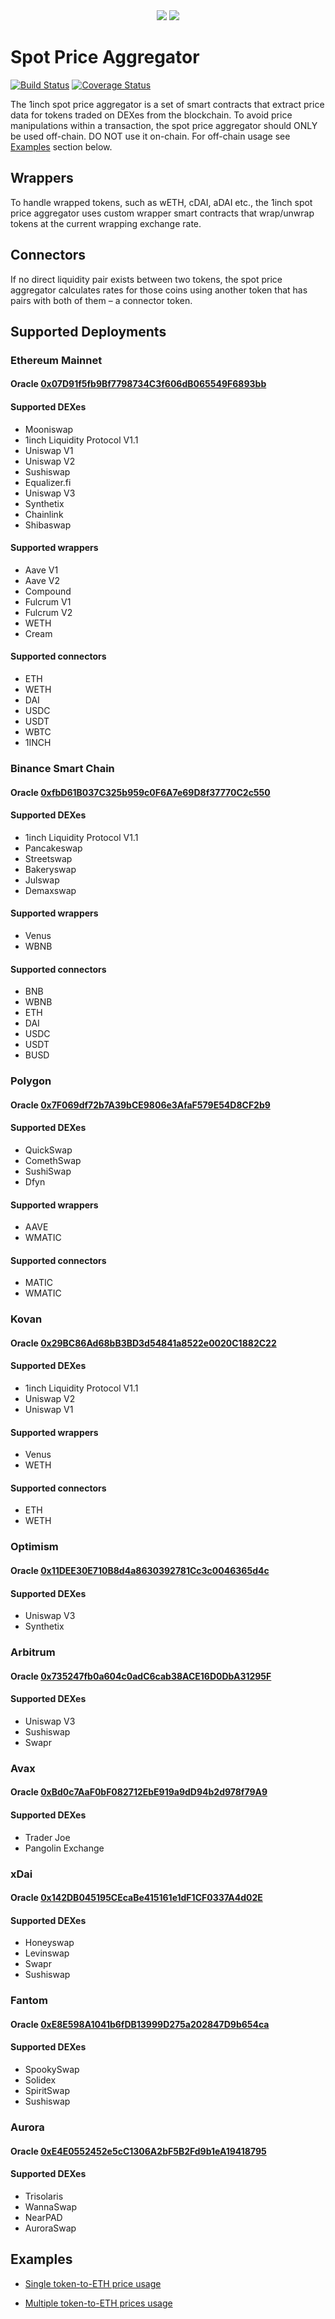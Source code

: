<div align="center">
    <img src="https://github.com/1inch/farming/blob/master/.github/1inch_github_w.svg#gh-light-mode-only">
    <img src="https://github.com/1inch/farming/blob/master/.github/1inch_github_b.svg#gh-dark-mode-only">
</div>

# Spot Price Aggregator

[![Build Status](https://github.com/1inch/spot-price-aggregator/actions/workflows/test.yml/badge.svg)](https://github.com/1inch/spot-price-aggregator/actions)
[![Coverage Status](https://codecov.io/gh/1inch/spot-price-aggregator/branch/master/graph/badge.svg?token=6V7609YJ1Q)](https://codecov.io/gh/1inch/spot-price-aggregator)

The 1inch spot price aggregator is a set of smart contracts that extract price data for tokens traded on DEXes from the blockchain. To avoid price manipulations within a transaction, the spot price aggregator should ONLY be used off-chain. DO NOT use it on-chain. For off-chain usage see [Examples](#examples) section below.

## Wrappers

To handle wrapped tokens, such as wETH, cDAI, aDAI etc., the 1inch spot price aggregator uses custom wrapper smart contracts that wrap/unwrap tokens at the current wrapping exchange rate. 

## Connectors

If no direct liquidity pair exists between two tokens, the spot price aggregator calculates rates for those coins using another token that has pairs with both of them – a connector token.

## Supported Deployments

### Ethereum Mainnet

#### Oracle [0x07D91f5fb9Bf7798734C3f606dB065549F6893bb](https://etherscan.io/address/0x07D91f5fb9Bf7798734C3f606dB065549F6893bb)

#### Supported DEXes

* Mooniswap
* 1inch Liquidity Protocol V1.1
* Uniswap V1
* Uniswap V2
* Sushiswap
* Equalizer.fi
* Uniswap V3
* Synthetix
* Chainlink
* Shibaswap

#### Supported wrappers

* Aave V1
* Aave V2
* Compound
* Fulcrum V1
* Fulcrum V2
* WETH
* Cream

#### Supported connectors

* ETH
* WETH
* DAI
* USDC
* USDT
* WBTC
* 1INCH

### Binance Smart Chain

#### Oracle [0xfbD61B037C325b959c0F6A7e69D8f37770C2c550](https://bscscan.com/address/0xfbD61B037C325b959c0F6A7e69D8f37770C2c550)

#### Supported DEXes

* 1inch Liquidity Protocol V1.1
* Pancakeswap
* Streetswap
* Bakeryswap
* Julswap
* Demaxswap

#### Supported wrappers

* Venus
* WBNB

#### Supported connectors

* BNB
* WBNB
* ETH
* DAI
* USDC
* USDT
* BUSD

### Polygon

#### Oracle [0x7F069df72b7A39bCE9806e3AfaF579E54D8CF2b9](https://explorer-mainnet.maticvigil.com/address/0x7F069df72b7A39bCE9806e3AfaF579E54D8CF2b9/transactions)

#### Supported DEXes

* QuickSwap
* ComethSwap
* SushiSwap
* Dfyn

#### Supported wrappers

* AAVE
* WMATIC

#### Supported connectors

* MATIC
* WMATIC

### Kovan

#### Oracle [0x29BC86Ad68bB3BD3d54841a8522e0020C1882C22](https://kovan.etherscan.io/address/0x29BC86Ad68bB3BD3d54841a8522e0020C1882C22)

#### Supported DEXes

* 1inch Liquidity Protocol V1.1
* Uniswap V2
* Uniswap V1

#### Supported wrappers

* Venus
* WETH

#### Supported connectors

* ETH
* WETH

### Optimism

#### Oracle [0x11DEE30E710B8d4a8630392781Cc3c0046365d4c](https://optimistic.etherscan.io/address/0x11DEE30E710B8d4a8630392781Cc3c0046365d4c)

#### Supported DEXes

* Uniswap V3
* Synthetix

### Arbitrum

#### Oracle [0x735247fb0a604c0adC6cab38ACE16D0DbA31295F](https://arbiscan.io/address/0x735247fb0a604c0adc6cab38ace16d0dba31295f)

#### Supported DEXes

* Uniswap V3
* Sushiswap
* Swapr

### Avax

#### Oracle [0xBd0c7AaF0bF082712EbE919a9dD94b2d978f79A9](https://snowtrace.io/address/0xBd0c7AaF0bF082712EbE919a9dD94b2d978f79A9)

#### Supported DEXes

* Trader Joe
* Pangolin Exchange

### xDai

#### Oracle [0x142DB045195CEcaBe415161e1dF1CF0337A4d02E](https://blockscout.com/xdai/mainnet/address/0x142DB045195CEcaBe415161e1dF1CF0337A4d02E)

#### Supported DEXes

* Honeyswap
* Levinswap
* Swapr
* Sushiswap

### Fantom

#### Oracle [0xE8E598A1041b6fDB13999D275a202847D9b654ca](https://ftmscan.com/address/0xE8E598A1041b6fDB13999D275a202847D9b654ca)

#### Supported DEXes

* SpookySwap
* Solidex
* SpiritSwap
* Sushiswap

### Aurora

#### Oracle [0xE4E0552452e5cC1306A2bF5B2Fd9b1eA19418795](https://aurorascan.dev/address/0xE4E0552452e5cC1306A2bF5B2Fd9b1eA19418795)

#### Supported DEXes

* Trisolaris
* WannaSwap
* NearPAD
* AuroraSwap


## Examples

* [Single token-to-ETH price usage](https://github.com/1inch-exchange/offchain-oracle/blob/master/examples/single-price.js)

* [Multiple token-to-ETH prices usage](https://github.com/1inch-exchange/offchain-oracle/blob/master/examples/multiple-prices.js)
